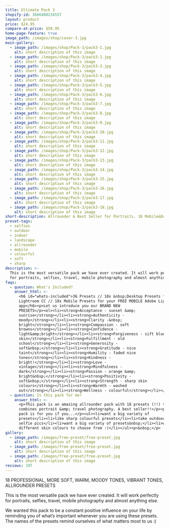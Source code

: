 ```yaml
---
title: Ultimate Pack 3
shopify-id: 3666480234557
layout: product
price: $24.95
compare-at-price: $59.95
home-page-feature: true
image_path: /images/shop/cover-3.jpg
main-gallery:
  - image_path: /images/shop/Pack-3/pack3-1.jpg
    alt: short description of this image
  - image_path: /images/shop/Pack-3/pack3-2.jpg
    alt: short description of this image
  - image_path: /images/shop/Pack-3/pack3-3.jpg
    alt: short description of this image
  - image_path: /images/shop/Pack-3/pack3-4.jpg
    alt: short description of this image
  - image_path: /images/shop/Pack-3/pack3-5.jpg
    alt: short description of this image
  - image_path: /images/shop/Pack-3/pack3-6.jpg
    alt: short description of this image
  - image_path: /images/shop/Pack-3/pack3-7.jpg
    alt: short description of this image
  - image_path: /images/shop/Pack-3/pack3-8.jpg
    alt: short description of this image
  - image_path: /images/shop/Pack-3/pack3-9.jpg
    alt: short description of this image
  - image_path: /images/shop/Pack-3/pack3-10.jpg
    alt: short description of this image
  - image_path: /images/shop/Pack-3/pack3-11.jpg
    alt: short description of this image
  - image_path: /images/shop/Pack-3/pack3-12.jpg
    alt: short description of this image
  - image_path: /images/shop/Pack-3/pack3-13.jpg
    alt: short description of this image
  - image_path: /images/shop/Pack-3/pack3-14.jpg
    alt: short description of this image
  - image_path: /images/shop/Pack-3/pack3-15.jpg
    alt: short description of this image
  - image_path: /images/shop/Pack-3/pack3-16.jpg
    alt: short description of this image
  - image_path: /images/shop/Pack-3/pack3-17.jpg
    alt: short description of this image
  - image_path: /images/shop/Pack-3/pack3-18.jpg
    alt: short description of this image
short-description: Allrounder & Best Seller for Portraits. 18 Mobile&Desktop Presets.
preset-tags:
  - selfies
  - outdoor
  - indoor
  - landscape
  - allrounder
  - mobile
  - colourful
  - soft
  - sharp
description: >-
  This is the most versatile pack we have ever created. It will work perfectly
  for portraits, selfies, travel, mobile photography and almost anything else.
faqs:
  - question: What's Included?
    answer_html: >-
      <h6 id="whats-included">36 Presets // 18x &nbsp;Desktop Presets for Adobe
      Lightroom CC // 18x Mobile Presets for your FREE MOBILE Adobe Lightroom CC
      app</h6><p>Let us introduce you our BRAND NEW
      PRESETS</p><ol><li><strong>Acceptance - sunset &amp;
      sunrise</strong></li><li><strong>Authenticity -
      moody</strong></li><li><strong>Clarity -&nbsp;
      bright</strong></li><li><strong>Compassion - soft
      browns</strong></li><li><strong>Confidence -
      light&amp;bright</strong></li><li><strong>Forgiveness - sift blues, nice
      skin</strong></li><li><strong>Fulfillment - old
      school</strong></li><li><strong>Generosity -
      soft&nbsp;</strong></li><li><strong>Gratitude - nice
      taint</strong></li><li><strong>Humility - faded nice
      tones</strong></li><li><strong>Kindness -
      bright!</strong></li><li><strong>Love -
      vintage</strong></li><li><strong>Mindfulness -
      dark</strong></li><li><strong>Passion - orange &amp;
      bright&nbsp;</strong></li><li><strong>Positivity -
      soft&nbsp;</strong></li><li><strong>Strength - sharp skin
      colours</strong></li><li><strong>Warmth - washed
      out</strong></li><li><strong>Wellness - colourful</strong></li></ol>
  - question: Is this pack for me?
    answer_html: >-
      <p>This pack is an amazing allrounder pack with 18 presets (!!) that
      combines portrait &amp; travel photography. A best seller!!</p><p>This
      pack is for you if you...</p><ul><li>want a big variety of
      presets</li><li>like sharp colourful presets</li><li>take outdoor and
      selfie pics</li><li>want a big variety of presets&nbsp;</li><li>want
      different skin colours to choose from :)</li></ul><p>&nbsp;</p>
gallery:
  - image_path: /images/free-preset/free-preset.jpg
    alt: short description of this image
  - image_path: /images/free-preset/free-preset.jpg
    alt: short description of this image
  - image_path: /images/free-preset/free-preset.jpg
    alt: short description of this image
reviews: 197
---
```


18 PROFESSIONAL, MORE SOFT, WARM, MOODY TONES, VIBRANT TONES, ALLROUNDER PRESETS

This is the most versatile pack we have ever created. It will work perfectly for portraits, selfies, travel, mobile photography and almost anything else.

We wanted this pack to be a constant positive influence on your life by reminding you of what’s important whenever you are using these presets. The names of the presets remind ourselves of what matters most to us :)

###### &nbsp;

### &nbsp;

&nbsp;

&nbsp;